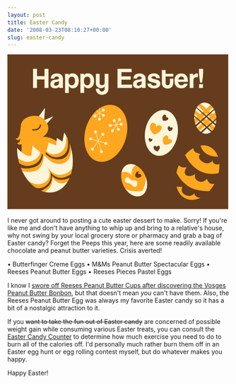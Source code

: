 ```yaml
---
layout: post
title: Easter Candy
date: '2008-03-23T08:10:27+00:00'
slug: easter-candy
---
```

<img src='/images/uploads/2008/03/easter_eggs1.gif' alt='Easter Candy' class="yellowborder" />

I never got around to posting a cute easter dessert to make. Sorry! If you're like me and don't have anything to whip up and bring to a relative's house, why not swing by your local grocery store or pharmacy and grab a bag of Easter candy? Forget the Peeps this year, here are some readily available chocolate and peanut butter varieties. Crisis averted!

&#8226; Butterfinger Creme Eggs
&#8226; M&Ms Peanut Butter Spectacular Eggs
&#8226; Reeses Peanut Butter Eggs
&#8226; Reeses Pieces Pastel Eggs

I know I <a href="http://www.cpbgallery.com/?p=113">swore off Reeses Peanut Butter Cups after discovering the Vosges Peanut Butter Bonbon</a>, but that doesn't mean <em>you</em> can't have them. Also, the Reeses Peanut Butter Egg was always my favorite Easter candy so it has a bit of a nostalgic attraction to it.

If you <del datetime="2008-03-22T01:35:34+00:00">want to take the fun out of Easter candy</del> are concerned of possible weight gain while consuming various Easter treats, you can consult the <a href="http://www.cyberdiet.com/reg/dietwatch/holidays/easter/candyCounter/candyCounter.cgi">Easter Candy Counter</a> to determine how much exercise you need to do to burn all of the calories off. I'd personally much rather burn them off in an Easter egg hunt or egg rolling contest myself, but do whatever makes you happy.

Happy Easter!

